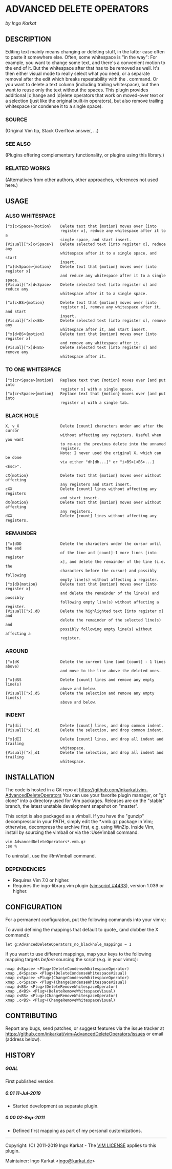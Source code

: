 ADVANCED DELETE OPERATORS
===============================================================================
_by Ingo Karkat_

DESCRIPTION
------------------------------------------------------------------------------

Editing text mainly means changing or deleting stuff, in the latter case often
to paste it somewhere else. Often, some whitespace is "in the way": For
example, you want to change some text, and there's a convenient motion to the
end of it. But the whitespace after that has to be removed as well. It's then
either visual mode to really select what you need, or a separate removal after
the edit which breaks repeatability with the . command. Or you want to
delete a text column (including trailing whitespace), but then want to reuse
only the text without the spaces.
This plugin provides additional |c|hange and |d|elete operators that work on
moved-over text or a selection (just like the original built-in operators),
but also remove trailing whitespace (or condense it to a single space).

### SOURCE
(Original Vim tip, Stack Overflow answer, ...)

### SEE ALSO
(Plugins offering complementary functionality, or plugins using this library.)

### RELATED WORKS
(Alternatives from other authors, other approaches, references not used here.)

USAGE
------------------------------------------------------------------------------

### ALSO WHITESPACE

    ["x]c<Space>{motion}    Delete text that {motion} moves over [into
                            register x], reduce any whitespace after it to a
                            single space, and start insert.
    {Visual}["x]c<Space>}   Delete selected text [into register x], reduce any
                            whitespace after it to a single space, and start
                            insert.
    ["x]d<Space>{motion}    Delete text that {motion} moves over [into register x]
                            and reduce any whitespace after it to a single space.
    {Visual}["x]d<Space>    Delete selected text [into register x] and reduce any
                            whitespace after it to a single space.

    ["x]c<BS>{motion}       Delete text that {motion} moves over [into
                            register x], remove any whitespace after it, and start
                            insert.
    {Visual}["x]c<BS>       Delete selected text [into register x], remove any
                            whitespace after it, and start insert.
    ["x]d<BS>{motion}       Delete text that {motion} moves over [into register x]
                            and remove any whitespace after it.
    {Visual}["x]d<BS>       Delete selected text [into register x] and remove any
                            whitespace after it.

### TO ONE WHITESPACE

    ["x]cr<Space>{motion}   Replace text that {motion} moves over [and put into
                            register x] with a single space.
    ["x]cr<Space>{motion}   Replace text that {motion} moves over [and put into
                            register x] with a single tab.

### BLACK HOLE

    X, v_X                  Delete [count] characters under and after the cursor
                            without affecting any registers. Useful when you want
                            to re-use the previous delete into the unnamed
                            register.
                            Note: I never used the original X, which can be done
                            via either "dh[dh...]" or "i<BS>[<BS>...]<Esc>".

    cX{motion}              Delete text that {motion} moves over without affecting
                            any registers and start insert.
    cXX                     Delete [count] lines without affecting any registers
                            and start insert.
    dX{motion}              Delete text that {motion} moves over without affecting
                            any registers.
    dXX                     Delete [count] lines without affecting any registers.

### REMAINDER

    ["x]dDD                 Delete the characters under the cursor until the end
                            of the line and [count]-1 more lines [into register
                            x], and delete the remainder of the line (i.e. the
                            characters before the cursor) and possibly following
                            empty line(s) without affecting a register.
    ["x]dD{motion}          Delete text that {motion} moves over [into register x]
                            and delete the remainder of the line(s) and possibly
                            following empty line(s) without affecting a register.
    {Visual}["x],dD         Delete the highlighted text [into register x] and
                            delete the remainder of the selected line(s) and
                            possibly following empty line(s) without affecting a
                            register.

### AROUND

    ["x]dK                  Delete the current line (and [count] - 1 lines above)
                            and move to the line above the deleted ones.

    ["x]dSS                 Delete [count] lines and remove any empty line(s)
                            above and below.
    {Visual}["x],dS         Delete the selection and remove any empty line(s)
                            above and below.

### INDENT

    ["x]dii                 Delete [count] lines, and drop common indent.
    {Visual}["x],di         Delete the selection, and drop common indent.

    ["x]dII                 Delete [count] lines, and drop all indent and trailing
                            whitespace.
    {Visual}["x],dI         Delete the selection, and drop all indent and trailing
                            whitespace.

INSTALLATION
------------------------------------------------------------------------------

The code is hosted in a Git repo at
    https://github.com/inkarkat/vim-AdvancedDeleteOperators
You can use your favorite plugin manager, or "git clone" into a directory used
for Vim packages. Releases are on the "stable" branch, the latest unstable
development snapshot on "master".

This script is also packaged as a vimball. If you have the "gunzip"
decompressor in your PATH, simply edit the \*.vmb.gz package in Vim; otherwise,
decompress the archive first, e.g. using WinZip. Inside Vim, install by
sourcing the vimball or via the :UseVimball command.

    vim AdvancedDeleteOperators*.vmb.gz
    :so %

To uninstall, use the :RmVimball command.

### DEPENDENCIES

- Requires Vim 7.0 or higher.
- Requires the ingo-library.vim plugin ([vimscript #4433](http://www.vim.org/scripts/script.php?script_id=4433)), version 1.039 or
  higher.

CONFIGURATION
------------------------------------------------------------------------------

For a permanent configuration, put the following commands into your vimrc:

To avoid defining the mappings that default to quote\_ (and clobber the X
command):

    let g:AdvancedDeleteOperators_no_blackhole_mappings = 1

If you want to use different mappings, map your keys to the following mapping
targets _before_ sourcing the script (e.g. in your vimrc):

    nmap d<Space> <Plug>(DeleteCondenseWhitespaceOperator)
    xmap ,d<Space> <Plug>(DeleteCondenseWhitespaceVisual)
    nmap c<Space> <Plug>(ChangeCondenseWhitespaceOperator)
    xmap ,c<Space> <Plug>(ChangeCondenseWhitespaceVisual)
    nmap d<BS> <Plug>(DeleteRemoveWhitespaceOperator)
    xmap ,d<BS> <Plug>(DeleteRemoveWhitespaceVisual)
    nmap c<BS> <Plug>(ChangeRemoveWhitespaceOperator)
    xmap ,c<BS> <Plug>(ChangeRemoveWhitespaceVisual)

CONTRIBUTING
------------------------------------------------------------------------------

Report any bugs, send patches, or suggest features via the issue tracker at
https://github.com/inkarkat/vim-AdvancedDeleteOperators/issues or email
(address below).

HISTORY
------------------------------------------------------------------------------

##### GOAL
First published version.

##### 0.01    11-Jul-2019
- Started development as separate plugin.

##### 0.00    02-Sep-2011
- Defined first mapping as part of my personal customizations.

------------------------------------------------------------------------------
Copyright: (C) 2011-2019 Ingo Karkat -
The [VIM LICENSE](http://vimdoc.sourceforge.net/htmldoc/uganda.html#license) applies to this plugin.

Maintainer:     Ingo Karkat &lt;ingo@karkat.de&gt;
